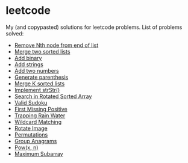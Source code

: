 # leetcode
My (and copypasted) solutions for leetcode problems.
List of problems solved:
- [Remove Nth node from end of list](https://leetcode.com/problems/remove-nth-node-from-end-of-list)
- [Merge two sorted lists](https://leetcode.com/problems/merge-two-sorted-lists)
- [Add binary](https://leetcode.com/problems/add-binary)
- [Add strings](https://leetcode.com/problems/add-strings)
- [Add two numbers](https://leetcode.com/problems/add-two-numbers)
- [Generate parenthesis](https://leetcode.com/problems/generate-parentheses)
- [Merge K sorted lists](https://leetcode.com/problems/merge-k-sorted-lists)
- [Implement strStr()](https://leetcode.com/problems/implement-strstr)
- [Search in Rotated Sorted Array](https://leetcode.com/problems/search-in-rotated-sorted-array)
- [Valid Sudoku](https://leetcode.com/problems/valid-sudoku)
- [First Missing Positive](https://leetcode.com/problems/first-missing-positive)
- [Trapping Rain Water](https://leetcode.com/problems/trapping-rain-water)
- [Wildcard Matching](https://leetcode.com/problems/wildcard-matching)
- [Rotate Image](https://leetcode.com/problems/rotate-image)
- [Permutations](https://leetcode.com/problems/permutations)
- [Group Anagrams](https://leetcode.com/problems/group-anagrams)
- [Pow(x, n)](https://leetcode.com/problems/powx-n)
- [Maximum Subarray](https://leetcode.com/problems/maximum-subarray)